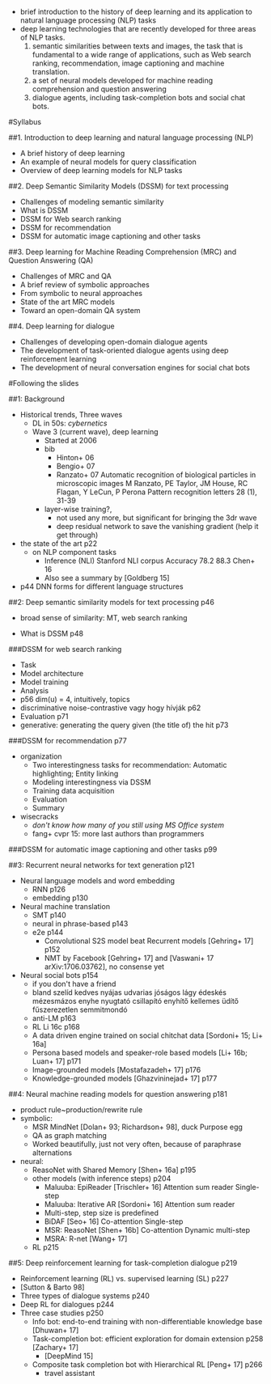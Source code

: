 * brief introduction to the history of deep learning and its application to
  natural language processing (NLP) tasks
* deep learning technologies that are recently developed for three areas of NLP
  tasks.  
  1. semantic similarities between texts and images, the task that is
     fundamental to a wide range of applications, such as Web search ranking,
     recommendation, image captioning and machine translation. 
  2. a set of neural models developed for machine reading comprehension and
     question answering
  3. dialogue agents, including task-completion bots and social chat bots.

#Syllabus


##1. Introduction to deep learning and natural language processing (NLP)

- A brief history of deep learning
- An example of neural models for query classification
- Overview of deep learning models for NLP tasks

##2. Deep Semantic Similarity Models (DSSM) for text processing

- Challenges of modeling semantic similarity
- What is DSSM
- DSSM for Web search ranking
- DSSM for recommendation
- DSSM for automatic image captioning and other tasks

##3. Deep learning for Machine Reading Comprehension (MRC) and Question Answering (QA) 

- Challenges of MRC and QA
- A brief review of symbolic approaches
- From symbolic to neural approaches
- State of the art MRC models
- Toward an open-domain QA system

##4. Deep learning for dialogue

- Challenges of developing open-domain dialogue agents
- The development of task-oriented dialogue agents using deep reinforcement
  learning
- The development of neural conversation engines for social chat bots

#Following the slides

##1: Background

* Historical trends, Three waves
  * DL in 50s: _cybernetics_
  * Wave 3 (current wave), deep learning
    * Started at 2006 
    * bib
      * Hinton+ 06
      * Bengio+ 07
      * Ranzato+ 07
        Automatic recognition of biological particles in microscopic images
        M Ranzato, PE Taylor, JM House, RC Flagan, Y LeCun, P Perona
        Pattern recognition letters 28 (1), 31-39
    * layer-wise training?, 
      * not used any more, but significant for bringing the 3dr wave
      * deep residual network to save the vanishing gradient (help it get through)
* the state of the art p22
  * on NLP component tasks
    * Inference (NLI) Stanford NLI corpus Accuracy 78.2 88.3 Chen+ 16
    * Also see a summary by [Goldberg 15]
* p44 DNN forms for different language structures 

##2: Deep semantic similarity models for text processing p46

- broad sense of similarity: MT, web search ranking
* What is DSSM p48

###DSSM for web search ranking

* Task
* Model architecture
* Model training
* Analysis 
* p56 dim(u) = 4, intuitively, topics
* discriminative noise-contrastive vagy hogy hívják p62
* Evaluation p71
* generative: generating the query given (the title of) the hit p73

###DSSM for recommendation p77

* organization
  * Two interestingness tasks for recommendation: Automatic highlighting; Entity linking
  * Modeling interestingness via DSSM
  * Training data acquisition
  * Evaluation
  * Summary 
* wisecracks
  * _don't know how many of you still using MS Office system_
  * fang+ cvpr 15: more last authors than programmers

###DSSM for automatic image captioning and other tasks p99

##3: Recurrent neural networks for text generation p121

* Neural language models and word embedding 
  * RNN p126
  * embedding p130
* Neural machine translation
  * SMT p140
  * neural in phrase-based p143
  * e2e p144
    * Convolutional S2S model beat Recurrent models [Gehring+ 17] p152
    - NMT by Facebook [Gehring+ 17] and [Vaswani+ 17 arXiv:1706.03762], no consense yet
* Neural social bots p154
  - if you don't have a friend
  * bland szelíd kedves nyájas udvarias jóságos lágy édeskés mézesmázos enyhe
    nyugtató csillapító enyhítő kellemes üdítő fűszerezetlen semmitmondó
  * anti-LM p163
  * RL Li 16c p168
  * A data driven engine trained on social chitchat data [Sordoni+ 15; Li+ 16a]
  * Persona based models and speaker-role based models [Li+ 16b; Luan+ 17] p171
  * Image-grounded models [Mostafazadeh+ 17] p176
  * Knowledge-grounded models [Ghazvininejad+ 17] p177 

##4: Neural machine reading models for question answering p181

* product rule~production/rewrite rule
* symbolic: 
  * MSR MindNet [Dolan+ 93; Richardson+ 98], duck Purpose egg
  * QA as graph matching
  * Worked beautifully, just not very often, because of paraphrase alternations
* neural: 
  * ReasoNet with Shared Memory [Shen+ 16a] p195
  * other models (with inference steps) p204
    * Maluuba: EpiReader [Trischler+ 16] Attention sum reader Single-step
    * Maluuba: Iterative AR [Sordoni+ 16] Attention sum reader
    * Multi-step, step size is predefined
    * BiDAF [Seo+ 16] Co-attention Single-step
    * MSR: ReasoNet [Shen+ 16b] Co-attention Dynamic multi-step 
    * MSRA: R-net [Wang+ 17]
  * RL p215

##5: Deep reinforcement learning for task-completion dialogue p219

* Reinforcement learning (RL) vs. supervised learning (SL) p227
* [Sutton & Barto 98]
* Three types of dialogue systems p240
* Deep RL for dialogues p244
* Three case studies p250
  * Info bot: end-to-end training with non-differentiable knowledge base 
  [Dhuwan+ 17]
  * Task-completion bot: efficient exploration for domain extension p258
  [Zachary+ 17]
    * [DeepMind 15]
  * Composite task completion bot with Hierarchical RL [Peng+ 17] p266
    * travel assistant
